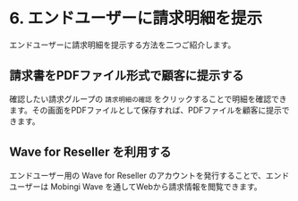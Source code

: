 # 6. エンドユーザーに請求明細を提示

エンドユーザーに請求明細を提示する方法を二つご紹介します。

## 請求書をPDFファイル形式で顧客に提示する

確認したい請求グループの `請求明細の確認` をクリックすることで明細を確認できます。その画面をPDFファイルとして保存すれば、PDFファイルを顧客に提示できます。

## Wave for Reseller を利用する

エンドユーザー用の Wave for Reseller のアカウントを発行することで、エンドユーザーは Mobingi Wave を通してWebから請求情報を閲覧できます。

